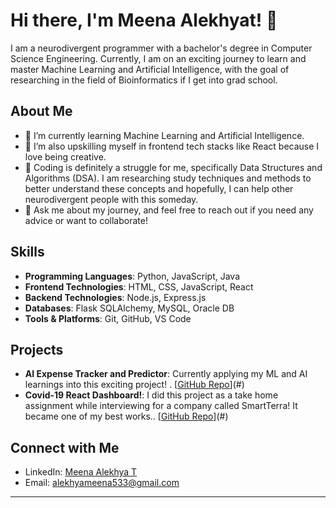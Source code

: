 # Hi there, I'm Meena Alekhyat! 👋

I am a neurodivergent programmer with a bachelor's degree in Computer Science Engineering. Currently, I am on an exciting journey to learn and master Machine Learning and Artificial Intelligence, with the goal of researching in the field of Bioinformatics if I get into grad school.

## About Me

- 🌱 I’m currently learning Machine Learning and Artificial Intelligence.
- 🎨 I’m also upskilling myself in frontend tech stacks like React because I love being creative.
- 🧠 Coding is definitely a struggle for me, specifically Data Structures and Algorithms (DSA). I am researching study techniques and methods to better understand these concepts and hopefully, I can help other neurodivergent people with this someday.
- 💬 Ask me about my journey, and feel free to reach out if you need any advice or want to collaborate!

## Skills

- **Programming Languages**: Python, JavaScript, Java
- **Frontend Technologies**: HTML, CSS, JavaScript, React
- **Backend Technologies**: Node.js, Express.js
- **Databases**: Flask SQLAlchemy, MySQL, Oracle DB
- **Tools & Platforms**: Git, GitHub, VS Code

## Projects

- **AI Expense Tracker and Predictor**: Currently applying my ML and AI learnings into this exciting project! . [[GitHub Repo](https://github.com/meenaalekhyat/AI-Finance-Tracker)](#)
- **Covid-19 React Dashboard!**: I did this project as a take home assignment while interviewing for a company called SmartTerra! It became one of my best works.. [[GitHub Repo](https://github.com/meenaalekhyat/React-Dashboard)](#)


## Connect with Me

- LinkedIn: [Meena Alekhya T](https://www.linkedin.com/in/meena-alekhya-t/)
- Email: [alekhyameena533@gmail.com](mailto:alekhyameena533@gmail.com)

---


